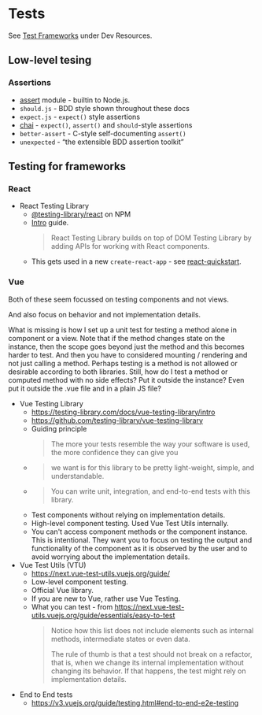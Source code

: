 # Tests

See [Test Frameworks](https://michaelcurrin.github.io/dev-resources/resources/javascript/test-frameworks/) under Dev Resources.


## Low-level tesing

### Assertions

- [assert](https://nodejs.org/api/assert.html) module - builtin to Node.js.
- `should.js` - BDD style shown throughout these docs
- `expect.js` - `expect()` style assertions
- [chai](https://www.chaijs.com/) - `expect()`, `assert()` and `should`-style assertions
- `better-assert` - C-style self-documenting `assert()`
- `unexpected` - “the extensible BDD assertion toolkit”


## Testing for frameworks

### React

- React Testing Library
    - [@testing-library/react](https://www.npmjs.com/package/@testing-library/react) on NPM
    - [Intro](https://testing-library.com/docs/react-testing-library/intro/) guide.
        > React Testing Library builds on top of DOM Testing Library by adding APIs for working with React components.
    - This gets used in a new `create-react-app` - see [react-quickstart](https://github.com/MichaelCurrin/react-quickstart/blob/master/package.json).
    
### Vue

Both of these seem focussed on testing components and not views. 

And also focus on behavior and not implementation details. 

What is missing is how I set up a unit test for testing a method alone in component or a view. Note that if the method changes state on the instance, then the scope goes beyond just the method and this becomes harder to test. And then you have to considered mounting / rendering and not just calling a method.
Perhaps testing is a method is not allowed or desirable according to both libraries. Still, how do I test a method or computed method with no side effects? Put it outside the instance? Even put it outside the .vue file and in a plain JS file?

- Vue Testing Library 
    - https://testing-library.com/docs/vue-testing-library/intro
    - https://github.com/testing-library/vue-testing-library
    - Guiding principle
       > The more your tests resemble the way your software is used, the more confidence they can give you
    - > we want is for this library to be pretty light-weight, simple, and understandable.
    - > You can write unit, integration, and end-to-end tests with this library.
    - Test components without relying on implementation details.
    - High-level component testing. Used Vue Test Utils internally.
    - You can't access component methods or the component instance. This is intentional. They want you to focus on testing the output and functionality of the component as it is observed by the user and to avoid worrying about the implementation details.
- Vue Test Utils (VTU)
    - https://next.vue-test-utils.vuejs.org/guide/ 
    - Low-level component testing.
    - Official Vue library.
    - If you are new to Vue, rather use Vue Testing.
    - What you can test - from https://next.vue-test-utils.vuejs.org/guide/essentials/easy-to-test
        > Notice how this list does not include elements such as internal methods, intermediate states or even data.
        >
        > The rule of thumb is that a test should not break on a refactor, that is, when we change its internal implementation without changing its behavior. If that happens, the test might rely on implementation details.
- End to End tests
    - https://v3.vuejs.org/guide/testing.html#end-to-end-e2e-testing
